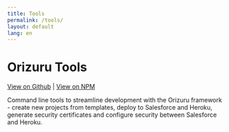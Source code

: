 ```yaml
---
title: Tools
permalink: /tools/
layout: default
lang: en
---
```


# Orizuru Tools
[View on Github](https://github.com/financialforcedev/orizuru-tools) | [View on NPM](https://www.npmjs.com/package/@financialforcedev/orizuru-tools)

Command line tools to streamline development with the Orizuru framework - create new projects from templates, deploy to Salesforce and Heroku, generate security certificates and configure security between Salesforce and Heroku.

